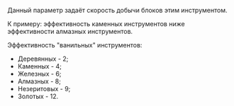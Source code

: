 Данный параметр задаёт скорость добычи блоков этим инструментом.

К примеру: эффективность каменных инструментов ниже эффективности алмазных инструментов.

Эффективность "ванильных" инструментов:

* Деревянных - 2;
* Каменных - 4;
* Железных - 6;
* Алмазных - 8;
* Незеритовых - 9;
* Золотых - 12.